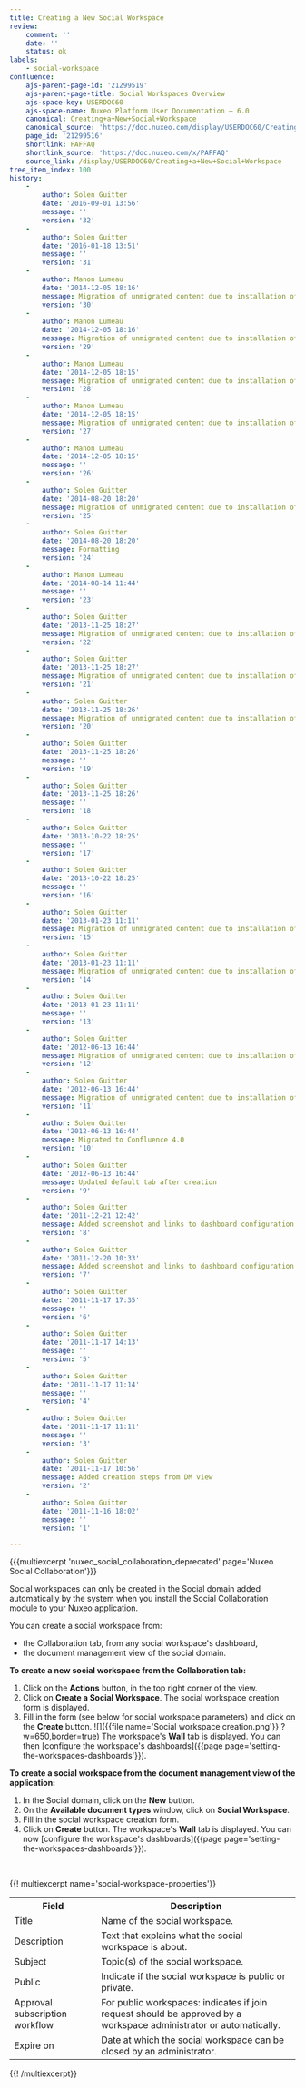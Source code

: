 ```yaml
---
title: Creating a New Social Workspace
review:
    comment: ''
    date: ''
    status: ok
labels:
    - social-workspace
confluence:
    ajs-parent-page-id: '21299519'
    ajs-parent-page-title: Social Workspaces Overview
    ajs-space-key: USERDOC60
    ajs-space-name: Nuxeo Platform User Documentation — 6.0
    canonical: Creating+a+New+Social+Workspace
    canonical_source: 'https://doc.nuxeo.com/display/USERDOC60/Creating+a+New+Social+Workspace'
    page_id: '21299516'
    shortlink: PAFFAQ
    shortlink_source: 'https://doc.nuxeo.com/x/PAFFAQ'
    source_link: /display/USERDOC60/Creating+a+New+Social+Workspace
tree_item_index: 100
history:
    -
        author: Solen Guitter
        date: '2016-09-01 13:56'
        message: ''
        version: '32'
    -
        author: Solen Guitter
        date: '2016-01-18 13:51'
        message: ''
        version: '31'
    -
        author: Manon Lumeau
        date: '2014-12-05 18:16'
        message: Migration of unmigrated content due to installation of a new plugin
        version: '30'
    -
        author: Manon Lumeau
        date: '2014-12-05 18:16'
        message: Migration of unmigrated content due to installation of a new plugin
        version: '29'
    -
        author: Manon Lumeau
        date: '2014-12-05 18:15'
        message: Migration of unmigrated content due to installation of a new plugin
        version: '28'
    -
        author: Manon Lumeau
        date: '2014-12-05 18:15'
        message: Migration of unmigrated content due to installation of a new plugin
        version: '27'
    -
        author: Manon Lumeau
        date: '2014-12-05 18:15'
        message: ''
        version: '26'
    -
        author: Solen Guitter
        date: '2014-08-20 18:20'
        message: Migration of unmigrated content due to installation of a new plugin
        version: '25'
    -
        author: Solen Guitter
        date: '2014-08-20 18:20'
        message: Formatting
        version: '24'
    -
        author: Manon Lumeau
        date: '2014-08-14 11:44'
        message: ''
        version: '23'
    -
        author: Solen Guitter
        date: '2013-11-25 18:27'
        message: Migration of unmigrated content due to installation of a new plugin
        version: '22'
    -
        author: Solen Guitter
        date: '2013-11-25 18:27'
        message: Migration of unmigrated content due to installation of a new plugin
        version: '21'
    -
        author: Solen Guitter
        date: '2013-11-25 18:26'
        message: Migration of unmigrated content due to installation of a new plugin
        version: '20'
    -
        author: Solen Guitter
        date: '2013-11-25 18:26'
        message: ''
        version: '19'
    -
        author: Solen Guitter
        date: '2013-11-25 18:26'
        message: ''
        version: '18'
    -
        author: Solen Guitter
        date: '2013-10-22 18:25'
        message: ''
        version: '17'
    -
        author: Solen Guitter
        date: '2013-10-22 18:25'
        message: ''
        version: '16'
    -
        author: Solen Guitter
        date: '2013-01-23 11:11'
        message: Migration of unmigrated content due to installation of a new plugin
        version: '15'
    -
        author: Solen Guitter
        date: '2013-01-23 11:11'
        message: Migration of unmigrated content due to installation of a new plugin
        version: '14'
    -
        author: Solen Guitter
        date: '2013-01-23 11:11'
        message: ''
        version: '13'
    -
        author: Solen Guitter
        date: '2012-06-13 16:44'
        message: Migration of unmigrated content due to installation of a new plugin
        version: '12'
    -
        author: Solen Guitter
        date: '2012-06-13 16:44'
        message: Migration of unmigrated content due to installation of a new plugin
        version: '11'
    -
        author: Solen Guitter
        date: '2012-06-13 16:44'
        message: Migrated to Confluence 4.0
        version: '10'
    -
        author: Solen Guitter
        date: '2012-06-13 16:44'
        message: Updated default tab after creation
        version: '9'
    -
        author: Solen Guitter
        date: '2011-12-21 12:42'
        message: Added screenshot and links to dashboard configuration
        version: '8'
    -
        author: Solen Guitter
        date: '2011-12-20 10:33'
        message: Added screenshot and links to dashboard configuration
        version: '7'
    -
        author: Solen Guitter
        date: '2011-11-17 17:35'
        message: ''
        version: '6'
    -
        author: Solen Guitter
        date: '2011-11-17 14:13'
        message: ''
        version: '5'
    -
        author: Solen Guitter
        date: '2011-11-17 11:14'
        message: ''
        version: '4'
    -
        author: Solen Guitter
        date: '2011-11-17 11:11'
        message: ''
        version: '3'
    -
        author: Solen Guitter
        date: '2011-11-17 10:56'
        message: Added creation steps from DM view
        version: '2'
    -
        author: Solen Guitter
        date: '2011-11-16 18:02'
        message: ''
        version: '1'

---
```

{{{multiexcerpt 'nuxeo_social_collaboration_deprecated' page='Nuxeo Social Collaboration'}}}

Social workspaces can only be created in the Social domain added automatically by the system when you install the Social Collaboration module to your Nuxeo application.

You can create a social&nbsp;workspace from:

*   the Collaboration tab, from any social workspace's dashboard,
*   the document management view of the social domain.

**To create a new social workspace from the Collaboration tab:**

1.  Click on the **Actions** button, in the top right corner of the view.
2.  Click on **Create a Social Workspace**.
    The social workspace creation form is displayed.
3.  Fill in the form (see below for social workspace parameters) and click on the **Create** button.
    ![]({{file name='Social workspace creation.png'}} ?w=650,border=true)
    The workspace's **Wall** tab is displayed. You can then [configure the workspace's dashboards]({{page page='setting-the-workspaces-dashboards'}}).

**To create a social workspace from the document management view of the application:**

1.  In the Social domain, click on the **New** button.
2.  On the **Available document types** window, click on **Social Workspace**.
3.  Fill in the social workspace creation form.
4.  Click on **Create** button.
    The workspace's **Wall** tab is displayed. You can now [configure the workspace's dashboards]({{page page='setting-the-workspaces-dashboards'}}).

&nbsp;

{{! multiexcerpt name='social-workspace-properties'}}<div class="table-scroll"><table class="hover"><tbody><tr><th colspan="1">Field</th><th colspan="1">Description</th></tr><tr><td colspan="1">Title</td><td colspan="1">Name of the social workspace.</td></tr><tr><td colspan="1">Description</td><td colspan="1">Text that explains what the social workspace is about.</td></tr><tr><td colspan="1">Subject</td><td colspan="1">Topic(s) of the social workspace.</td></tr><tr><td colspan="1">Public</td><td colspan="1">Indicate if the social workspace is public or private.</td></tr><tr><td colspan="1">Approval subscription workflow</td><td colspan="1">For public workspaces: indicates if join request should be approved by a workspace administrator or automatically.</td></tr><tr><td colspan="1">Expire on</td><td colspan="1">Date at which the social workspace can be closed by an administrator.</td></tr></tbody></table></div>{{! /multiexcerpt}}

